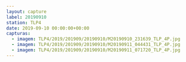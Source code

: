 ```yaml
---
layout: capture
label: 20190910
station: TLP4
date: 2019-09-10 00:00:00+00:00
capturas:
  - imagem: TLP4/2019/201909/20190910/M20190910_231639_TLP_4P.jpg
  - imagem: TLP4/2019/201909/20190910/M20190911_044431_TLP_4P.jpg
  - imagem: TLP4/2019/201909/20190910/M20190911_071720_TLP_4P.jpg
---
```

